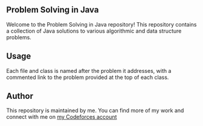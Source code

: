 ## Problem Solving in Java

Welcome to the Problem Solving in Java repository! This repository contains a collection of Java solutions to various algorithmic and data structure problems.

## Usage

Each file and class is named after the problem it addresses, with a commented link to the problem provided at the top of each class.

## Author

This repository is maintained by me. You can find more of my work and connect with me on [my Codeforces account](https://codeforces.com/profile/Mazen23)

